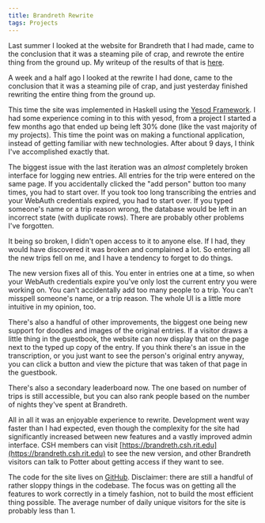 ```yaml
---
title: Brandreth Rewrite
tags: Projects
---
```


Last summer I looked at the website for Brandreth that I had made, came to the
conclusion that it was a steaming pile of crap, and rewrote the entire thing
from the ground up. My writeup of the results of that is
[here](https://blog.gonyeo.com/posts/2014-11-04-brandreth.html).

A week and a half ago I looked at the rewrite I had done, came to the conclusion
that it was a steaming pile of crap, and just yesterday finished rewriting the
entire thing from the ground up.

This time the site was implemented in Haskell using the [Yesod
Framework](http://www.yesodweb.com/). I had some experience coming in to this
with yesod, from a project I started a few months ago that ended up being left
30% done (like the vast majority of my projects). This time the point was on
making a functional application, instead of getting familiar with new
technologies. After about 9 days, I think I've accomplished exactly that.

The biggest issue with the last iteration was an _almost_ completely broken
interface for logging new entries. All entries for the trip were entered on the
same page. If you accidentally clicked the "add person" button too many times,
you had to start over. If you took too long transcribing the entries and your
WebAuth credentials expired, you had to start over. If you typed someone's name
or a trip reason wrong, the database would be left in an incorrect state (with
duplicate rows). There are probably other problems I've forgotten.

It being so broken, I didn't open access to it to anyone else. If I had, they
would have discovered it was broken and complained a lot. So entering all the
new trips fell on me, and I have a tendency to forget to do things.

The new version fixes all of this. You enter in entries one at a time, so when
your WebAuth credentials expire you've only lost the current entry you were
working on. You can't accidentally add too many people to a trip. You can't
misspell someone's name, or a trip reason. The whole UI is a little more
intuitive in my opinion, too.

There's also a handful of other improvements, the biggest one being new support
for doodles and images of the original entries. If a visitor draws a little
thing in the guestbook, the website can now display that on the page next to the
typed up copy of the entry. If you think there's an issue in the transcription,
or you just want to see the person's original entry anyway, you can click a
button and view the picture that was taken of that page in the guestbook.

There's also a secondary leaderboard now. The one based on number of trips is
still accessible, but you can also rank people based on the number of nights
they've spent at Brandreth.

All in all it was an enjoyable experience to rewrite. Development went way
faster than I had expected, even though the complexity for the site had
significantly increased between new features and a vastly improved admin
interface. CSH members can visit
[https://brandreth.csh.rit.edu](https://brandreth.csh.rit.edu) to see the new
version, and other Brandreth visitors can talk to Potter about getting access if
they want to see.

The code for the site lives on [GitHub](https://github.com/dgonyeo/brandskell).
Disclaimer: there are still a handful of rather sloppy things in the codebase.
The focus was on getting all the features to work correctly in a timely fashion,
not to build the most efficient thing possible. The average number of daily
unique visitors for the site is probably less than 1.
